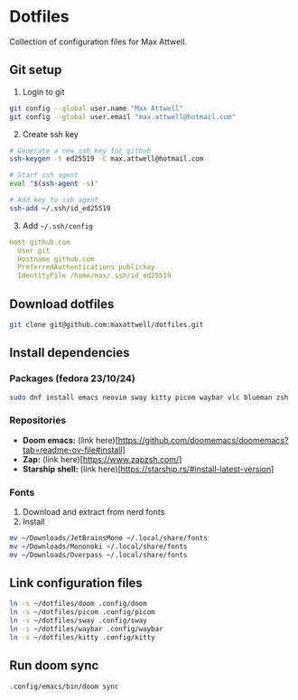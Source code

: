 # Dotfiles
Collection of configuration files for Max Attwell.

## Git setup 
1. Login to git
```sh
git config --global user.name "Max Attwell"
git config --global user.email "max.attwell@hotmail.com"
```

2. Create ssh key
``` sh
# Generate a new ssh key for github
ssh-keygen -t ed25519 -C max.attwell@hotmail.com

# Start ssh agent
eval "$(ssh-agent -s)"

# Add key to ssh agent
ssh-add ~/.ssh/id_ed25519
```

3. Add `~/.ssh/config`

```yaml
Host github.com
  User git
  Hostname github.com
  PreferredAuthentications publickey
  IdentityFile /home/max/.ssh/id_ed25519
```
## Download dotfiles

``` sh
git clone git@github.com:maxattwell/dotfiles.git
```

## Install dependencies 

### Packages (fedora 23/10/24)
``` sh
sudo dnf install emacs neovim sway kitty picom waybar vlc blueman zsh
```

### Repositories
- **Doom emacs:** (link here)[https://github.com/doomemacs/doomemacs?tab=readme-ov-file#install]
- **Zap:** (link here)[https://www.zapzsh.com/]
- **Starship shell:** (link here)[https://starship.rs/#install-latest-version]

### Fonts
1. Download and extract from nerd fonts
2. Install
``` sh
mv ~/Downloads/JetBrainsMono ~/.local/share/fonts
mv ~/Downloads/Mononoki ~/.local/share/fonts
mv ~/Downloads/Overpass ~/.local/share/fonts
```

## Link configuration files
``` sh
ln -s ~/dotfiles/doom .config/doom
ln -s ~/dotfiles/picom .config/picom
ln -s ~/dotfiles/sway .config/sway
ln -s ~/dotfiles/waybar .config/waybar
ln -s ~/dotfiles/kitty .config/kitty
```

## Run doom sync

``` sh
.config/emacs/bin/doom sync
```

